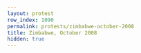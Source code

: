 ```yaml
---
layout: protest
row_index: 1090
permalink: protests/zimbabwe-october-2008
title: Zimbabwe, October 2008
hidden: true
---
```

